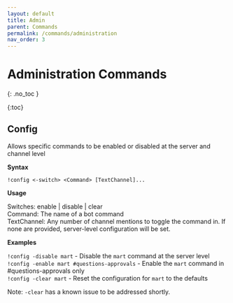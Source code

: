 ```yaml
---
layout: default
title: Admin
parent: Commands
permalink: /commands/administration
nav_order: 3
---
```


# Administration Commands
{: .no_toc }

{:toc}

## Config

Allows specific commands to be enabled or disabled at the server and channel level

**Syntax**

`!config <-switch> <Command> [TextChannel]...`

**Usage**

Switches: enable | disable | clear  
Command: The name of a bot command  
TextChannel: Any number of channel mentions to toggle the command in. If none are provided, server-level configuration will be set.

**Examples**

`!config -disable mart` - Disable the `mart` command at the server level  
`!config -enable mart #questions-approvals` - Enable the `mart` command in #questions-approvals only  
`!config -clear mart` - Reset the configuration for `mart` to the defaults  

Note: `-clear` has a known issue to be addressed shortly.